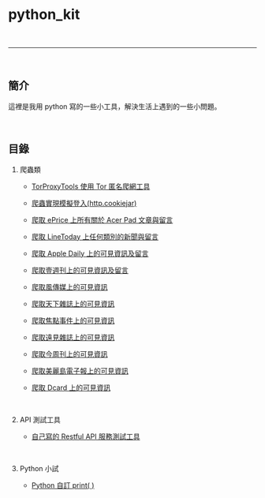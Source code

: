 # python_kit

<br>

--------------------------

<br>

## 簡介

這裡是我用 python 寫的一些小工具，解決生活上遇到的一些小問題。

<br>

## 目錄

1. 爬蟲類

    *   [TorProxyTools 使用 Tor 匿名爬網工具](./Crawler/TorProxyTools)

    *   [爬蟲實現模擬登入(http.cookiejar)](./Crawler/MockLogin)
    
    *   [爬取 ePrice 上所有關於 Acer Pad 文章與留言](Crawler/ePriceAcerPad)

    *   [爬取 LineToday 上任何類別的新聞與留言](Crawler/lineTodayNews)
    
    *   [爬取 Apple Daily 上的可見資訊及留言](Crawler/appleDaily)

    *   [爬取壹週刊上的可見資訊及留言](Crawler/nextmgzNews)

    *   [爬取風傳媒上的可見資訊](Crawler/storm)

    *   [爬取天下雜誌上的可見資訊](Crawler/commonWealth)

    *   [爬取焦點事件上的可見資訊](Crawler/esFocus)

    *   [爬取遠見雜誌上的可見資訊](Crawler/gvm)

    *   [爬取今周刊上的可見資訊](Crawler/businessToday)

    *   [爬取美麗島電子報上的可見資訊](Crawler/formosa)

    *   [爬取 Dcard 上的可見資訊](Crawler/Dcard)
    
<br>

2. API 測試工具

    *   [自己寫的 Restful API 服務測試工具](./Poster/myPoster/README.md)

<br>

3. Python 小試

    *   [Python 自訂 print( )](./TODO/defPrint/print.py)